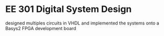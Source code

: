 # EE 301  Digital System Design
 designed multiples circuits in VHDL and implemented the systems onto a Basys2 FPGA development board
